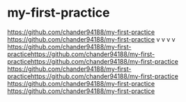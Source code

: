 # my-first-practice

https://github.com/chander94188/my-first-practice
https://github.com/chander94188/my-first-practice
v
v
v
v
https://github.com/chander94188/my-first-practicehttps://github.com/chander94188/my-first-practicehttps://github.com/chander94188/my-first-practice
https://github.com/chander94188/my-first-practicehttps://github.com/chander94188/my-first-practice
https://github.com/chander94188/my-first-practice
https://github.com/chander94188/my-first-practice

